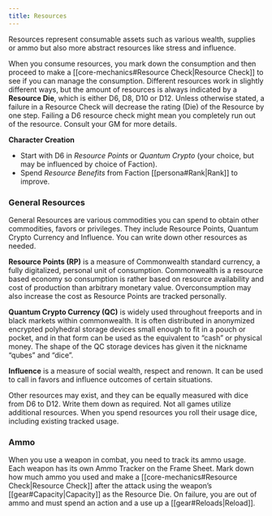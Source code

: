 ```yaml
---
title: Resources
---
```

Resources represent consumable assets such as various wealth, supplies or ammo but also more abstract resources like stress and influence.

When you consume resources, you mark down the consumption and then proceed to make a [[core-mechanics#Resource Check|Resource Check]] to see if you can manage the consumption. Different resources work in slightly different ways, but the amount of resources is always indicated by a **Resource Die**, which is either D6, D8, D10 or D12. Unless otherwise stated, a failure in a Resource Check will decrease the rating (Die) of the Resource by one step. Failing a D6 resource check might mean you completely run out of the resource. Consult your GM for more details.

**Character Creation** 
- Start with D6 in *Resource Points* or *Quantum Crypto* (your choice, but may be influenced by choice of Faction).
- Spend *Resource Benefits* from Faction [[persona#Rank|Rank]] to improve.
### General Resources
General Resources are various commodities you can spend to obtain other commodities, favors or privileges. They include Resource Points, Quantum Crypto Currency and Influence. You can write down other resources as needed.

**Resource Points (RP)** is a measure of Commonwealth standard currency, a fully digitalized, personal unit of consumption. Commonwealth is a resource based economy so consumption is rather based on resource availability and cost of production than arbitrary monetary value. Overconsumption may also increase the cost as Resource Points are tracked personally.

**Quantum Crypto Currency (QC)** is widely used throughout freeports and in black markets within commonwealth. It is often distributed in anonymized encrypted polyhedral storage devices small enough to fit in a pouch or pocket, and in that form can be used as the equivalent to “cash” or physical money. The shape of the QC storage devices has given it the nickname “qubes” and “dice”.

**Influence** is a measure of social wealth, respect and renown. It can be used to call in favors and influence outcomes of certain situations.

Other resources may exist, and they can be equally measured with dice from D6 to D12. Write them down as required. Not all games utilize additional resources. When you spend resources you roll their usage dice, including existing tracked usage.
### Ammo

When you use a weapon in combat, you need to track its ammo usage. Each weapon has its own Ammo Tracker on the Frame Sheet. Mark down how much ammo you used and make a [[core-mechanics#Resource Check|Resource Check]] after the attack using the weapon’s [[gear#Capacity|Capacity]] as the Resource Die. On failure, you are out of ammo and must spend an action and a use up a [[gear#Reloads|Reload]].

